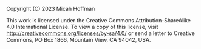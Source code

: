 Copyright (C) 2023 Micah Hoffman

This work is licensed under the Creative Commons Attribution-ShareAlike 4.0 International License.
To view a copy of this license, visit http://creativecommons.org/licenses/by-sa/4.0/ or send a letter to Creative Commons,
PO Box 1866, Mountain View, CA 94042, USA.
